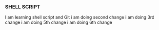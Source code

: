 ### SHELL SCRIPT
I am learning shell script and Git
i am doing second change
i am doing 3rd change
i am doing 5th change
i am doing 6th change